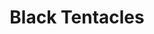 ---
title: "Black Tentacles"
permalink: /spells/black-tentacles/
tags:
  - Spell
available_for:
  - Wizard
level: "4th Level"
school: "Conjuration"
range: "90 ft"
area: "20 ft"
shape: "Cube"
comp:
  - V
  - S
  - M
material: "a piece of tentacle from a giant octopus or a giant squid"
duration: "Up to 1 minute"
concentration: true
attack: "DEX Save"
effect: "Bludgeoning"
description: |
  Squirming, ebony tentacles fill a 20-foot square on ground that you can see within range. For the duration, these tentacles turn the ground in the area into difficult terrain.

  When a creature enters the affected area for the first time on a turn or starts its turn there, the creature must succeed on a Dexterity saving throw or take 3d6 bludgeoning damage and be restrained by the tentacles until the spell ends. A creature that starts its turn in the area and is already restrained by the tentacles takes 3d6 bludgeoning damage.

  A creature restrained by the tentacles can use its action to make a Strength or Dexterity check (its choice) against your spell save DC. On a success, it frees itself.
excerpt: "Squirming, ebony tentacles fill a 20-foot square on ground that you can see within range."
source: "Basic Rules"
---